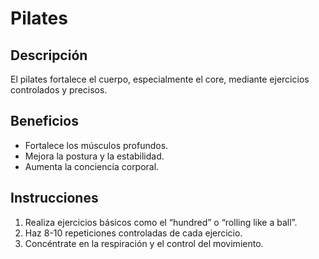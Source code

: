 # Pilates 

## Descripción
El pilates fortalece el cuerpo, especialmente el core, mediante ejercicios controlados y precisos.

## Beneficios
- Fortalece los músculos profundos.
- Mejora la postura y la estabilidad.
- Aumenta la conciencia corporal.

## Instrucciones
1. Realiza ejercicios básicos como el “hundred” o “rolling like a ball”.
2. Haz 8-10 repeticiones controladas de cada ejercicio.
3. Concéntrate en la respiración y el control del movimiento.